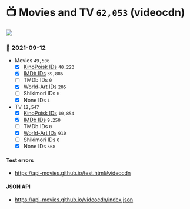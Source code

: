 # :tv: Movies and TV `62,053` (videocdn)

<a href="https://API-Movies.github.io"><img src="https://API-Movies.github.io/banner.png?cache"></a>

### :date: 2021-09-12
- Movies `49,506`
  - [x] <a href="https://API-Movies.github.io/videocdn/movie_kinopoisk_ids.json">KinoPoisk IDs</a> `40,223`
  - [x] <a href="https://API-Movies.github.io/videocdn/movie_imdb_ids.json">IMDb IDs</a> `39,886`
  - [ ] TMDb IDs `0`
  - [x] <a href="https://API-Movies.github.io/videocdn/movie_world_art_ids.json">World-Art IDs</a> `205`
  - [ ] Shikimori IDs `0`
  - [x] None IDs `1`
- TV `12,547`
  - [x] <a href="https://API-Movies.github.io/videocdn/tv_kinopoisk_ids.json">KinoPoisk IDs</a> `10,854`
  - [x] <a href="https://API-Movies.github.io/videocdn/tv_imdb_ids.json">IMDb IDs</a> `9,250`
  - [ ] TMDb IDs `0`
  - [x] <a href="https://API-Movies.github.io/videocdn/tv_world_art_ids.json">World-Art IDs</a> `910`
  - [ ] Shikimori IDs `0`
  - [x] None IDs `568`
#### Test errors
- <a href='https://api-movies.github.io/test.html#videocdn'>https://api-movies.github.io/test.html#videocdn</a>
#### JSON API
- <a href='https://api-movies.github.io/videocdn/index.json'>https://api-movies.github.io/videocdn/index.json</a>
